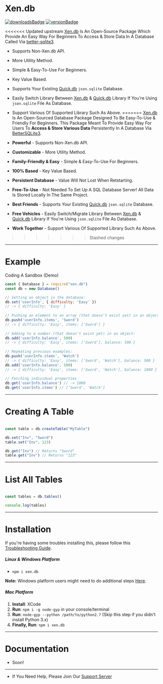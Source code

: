 # Xen.db

[![downloadsBadge](https://img.shields.io/npm/dt/xen.db?style=for-the-badge)](https://www.npmjs.com/package/xen.db)
[![versionBadge](https://img.shields.io/npm/v/xen.db?style=for-the-badge)](https://www.npmjs.com/package/xen.db)

<<<<<<< Updated upstream
[Xen.db](https://www.npmjs.com/package/xen.db) Is An Open-Source Package Which Provide An Easy Way For Beginners To Access & Store Data In A Database Called Via [better-sqlite3](https://github.com/JoshuaWise/better-sqlite3).  

- Supports Non-Xen.db API.
- More Utility Method.
- Simple & Easy-To-Use For Beginners.
- Key Value Based.
- Supports Your Existing [Quick.db](https://www.npmjs.com/package/quick.db) `json.sqlite` Database.
- Easily Switch Library Between [Xen.db](https://www.npmjs.com/package/xen.db) & [Quick.db](https://www.npmjs.com/package/quick.db) Library If You're Using `json.sqlite` File As Database. 
- Support Various Of Supported Library Such As Above.
=======
[Xen.db](https://www.npmjs.com/package/xen.db) Is An Open-Sourced Database Package Designed To Be Easy-To-Use & Friendly For Beginners. This Package Meant To Provide Easy Way For Users To **Access & Store Various Data** Persistently In A Database Via [BetterSQLite3](https://github.com/JoshuaWise/better-sqlite3).

- **Powerful** - Supports Non-Xen.db API.
- **Customizable** - More Utility Method.
- **Family-Friendly & Easy** - Simple & Easy-To-Use For Beginners.
- **100% Based** - Key Value Based.
- **Persistent Database** - Value Will Not Lost When Retstarting.
- **Free-To-Use** - Not Needed To Set Up A SQL Database Server! All Data Is Stored Locally In The Same Project.
- **Best Friends** - Supports Your Existing [Quick.db](https://www.npmjs.com/package/quick.db) `json.sqlite` Database.
- **Free Vehicles** - Easily Switch/Migrate Library Between [Xen.db](https://www.npmjs.com/package/xen.db) & [Quick.db](https://www.npmjs.com/package/quick.db) Library If You're Using `json.sqlite` File As Database. 
- **Work Together** - Support Various Of Supported Library Such As Above.
>>>>>>> Stashed changes

---

# Example

Coding A Sandbox (Demo)

```js
const { Database } = require("xen.db") 
const db = new Database() 

// Setting an object in the database:
db.set('userInfo', { difficulty: 'Easy' })
// -> { difficulty: 'Easy' }
 
// Pushing an element to an array (that doesn't exist yet) in an object:
db.push('userInfo.items', 'Sword')
// -> { difficulty: 'Easy', items: ['Sword'] }
 
// Adding to a number (that doesn't exist yet) in an object:
db.add('userInfo.balance', 500)
// -> { difficulty: 'Easy', items: ['Sword'], balance: 500 }
 
// Repeating previous examples:
db.push('userInfo.items', 'Watch')
// -> { difficulty: 'Easy', items: ['Sword', 'Watch'], balance: 500 }
db.add('userInfo.balance', 500)
// -> { difficulty: 'Easy', items: ['Sword', 'Watch'], balance: 1000 }
 
// Fetching individual properties
db.get('userInfo.balance') // -> 1000
db.get('userInfo.items') // ['Sword', 'Watch']

```

---

# Creating A Table

```js

const table = db.createTable("MyTable")

db.set("Inv", "Sword")
table.set("Inv", 123)

db.get("Inv") // Returns "Sword"
table.get("Inv") // Returns "123"

```

---

# List All Tables

```js

const tables = db.tables()

console.log(tables)

```

---

# Installation

If you're having some troubles installing this, please follow this [Troubleshooting Guide](https://github.com/JoshuaWise/better-sqlite3/blob/master/docs/troubleshooting.md).

##### Linux & Windows Platform

- `npm i xen.db`

**Note:** Windows platform users might need to do additional steps [Here](https://github.com/JoshuaWise/better-sqlite3/blob/master/docs/troubleshooting.md).


##### Mac Platform

1. **Install**: XCode
2. **Run**: `npm i -g node-gyp` in your console/terminal
3. **Run**: `node-gyp --python /path/to/python2.7` (Skip this step if you didn't install Python 3.x)
4. **Finally, Run**: `npm i xen.db`

---

# Documentation

- Soon!

---

- If You Need Help, Please Join Our [Support Server](https://discord.gg/78RyqJK)



